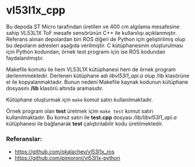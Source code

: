 # vl53l1x_cpp

Bu depoda ST Micro tarafından üretilen ve 400 cm algılama mesafesine sahip VL53L1X ToF mesafe sensörünün C++ ile kullanılışı açıklanmıştır. Referans alınan depolardan biri ROS diğeri de Python için geliştirilmiş olup bu depoların adresleri aşağıda verilmiştir. C kütüphanesinin oluşturulması için Python kodundan; örnek test programı için ise ROS kodundan faydalanılmıştır. 

Makefile komutu ile hem VL53L1X kütüphanesi hem de örnek program  derlenmmektedir. Derlenen kütüphane adı *libvl53l1_api.a* olup /lib klasörüne el ile kopyalanmaktadır. Bunun nedeni Makefile kaynak kodunun kütüphane dosyasını __/lib__ klasörü altında aramasıdır.

Kütüphane oluşturmak için `make` komut satırı kullanılmaktadır.

Örnek program olan __test__ üretmek içim `make test` komut satırı kullanılmaktadır. Bu komut satırı ile __test.cpp__ dosyası */lib/libvl53l1_api.a* kütüphanesi ile bağlanarak __test__ çalıştırılabilir kodu üretilmektedir.

### Referanslar:
* https://github.com/okalachev/vl53l1x_ros
* https://github.com/pimoroni/vl53l1x-python

